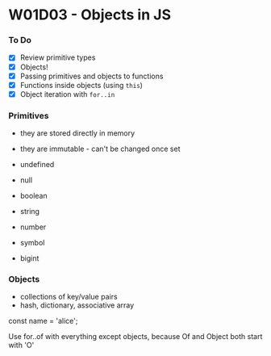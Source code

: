 # W01D03 - Objects in JS

### To Do
- [x] Review primitive types
- [x] Objects!
- [x] Passing primitives and objects to functions
- [x] Functions inside objects (using `this`)
- [x] Object iteration with `for..in`

### Primitives
* they are stored directly in memory
* they are immutable - can't be changed once set

* undefined
* null
* boolean
* string
* number

* symbol
* bigint

### Objects
* collections of key/value pairs
* hash, dictionary, associative array

const name = 'alice';



Use for..of with everything except objects, because Of and Object both start with 'O'










